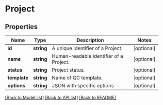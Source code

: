 # Project

## Properties
Name | Type | Description | Notes
------------ | ------------- | ------------- | -------------
**id** | **string** | A unique identifier of a Project. | [optional] 
**name** | **string** | Human-readable identifier of a Project. | [optional] 
**status** | **string** | Project status. | [optional] 
**template** | **string** | Name of QC template. | [optional] 
**options** | **string** | JSON with specific options | [optional] 

[[Back to Model list]](../README.md#documentation-for-models) [[Back to API list]](../README.md#documentation-for-api-endpoints) [[Back to README]](../README.md)


